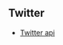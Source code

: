 

## Twitter 
* [Twitter api](https://developer.twitter.com/en/docs/accounts-and-users/follow-search-get-users/api-reference/get-users-show)
<!--stackedit_data:
eyJoaXN0b3J5IjpbMjEwMTM0NDAyXX0=
-->